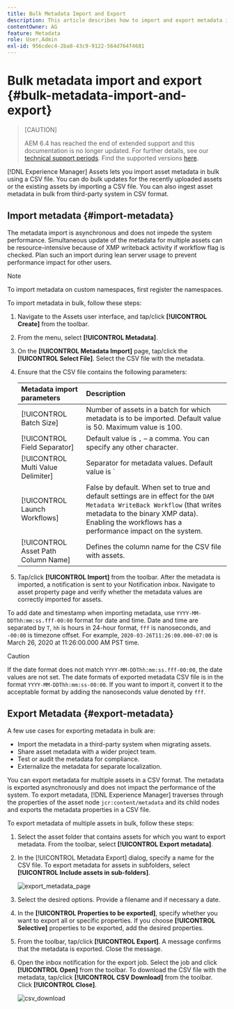 ```yaml
---
title: Bulk Metadata Import and Export
description: This article describes how to import and export metadata in bulk.
contentOwner: AG
feature: Metadata
role: User,Admin
exl-id: 956cdec4-2ba8-43c9-9122-564d764f4681
---
```

# Bulk metadata import and export {#bulk-metadata-import-and-export}

>[CAUTION]
>
>AEM 6.4 has reached the end of extended support and this documentation is no longer updated. For further details, see our [technical support periods](https://helpx.adobe.com/support/programs/eol-matrix.html). Find the supported versions [here](https://experienceleague.adobe.com/docs/).

[!DNL Experience Manager] Assets lets you import asset metadata in bulk using a CSV file. You can do bulk updates for the recently uploaded assets or the existing assets by importing a CSV file. You can also ingest asset metadata in bulk from third-party system in CSV format.

## Import metadata {#import-metadata}

The metadata import is asynchronous and does not impede the system performance. Simultaneous update of the metadata for multiple assets can be resource-intensive because of XMP writeback activity if workflow flag is checked. Plan such an import during lean server usage to prevent performance impact for other users.

>[!NOTE]
>
>To import metadata on custom namespaces, first register the namespaces.

To import metadata in bulk, follow these steps:

1. Navigate to the Assets user interface, and tap/click **[!UICONTROL Create]** from the toolbar.
1. From the menu, select **[!UICONTROL Metadata]**.
1. On the **[!UICONTROL Metadata Import]** page, tap/click the **[!UICONTROL Select File]**.  Select the CSV file with the metadata.
1. Ensure that the CSV file contains the following parameters:

    | Metadata import parameters | Description |
    |:---|:---|
    | [!UICONTROL Batch Size] | Number of assets in a batch for which metadata is to be imported. Default value is 50. Maximum value is 100. |
    | [!UICONTROL Field Separator] | Default value is `,` &ndash; a comma. You can specify any other character. |
    | [!UICONTROL Multi Value Delimiter] | Separator for metadata values. Default value is `|` &ndash; a pipe. |
    | [!UICONTROL Launch Workflows] | False by default. When set to true and default settings are in effect for the `DAM Metadata WriteBack Workflow` (that writes metadata to the binary XMP data). Enabling the workflows has a performance impact on the system. |
    | [!UICONTROL Asset Path Column Name] | Defines the column name for the CSV file with assets. |

1. Tap/click **[!UICONTROL Import]** from the toolbar. After the metadata is imported, a notification is sent to your Notification inbox. Navigate to asset property page and verify whether the metadata values are correctly imported for assets.

To add date and timestamp when importing metadata, use `YYYY-MM-DDThh:mm:ss.fff-00:00` format for date and time. Date and time are separated by `T`, `hh` is hours in 24-hour format, `fff` is nanoseconds, and `-00:00` is timezone offset. For example, `2020-03-26T11:26:00.000-07:00` is March 26, 2020 at 11:26:00.000 AM PST time.

>[!CAUTION]
>
>If the date format does not match `YYYY-MM-DDThh:mm:ss.fff-00:00`, the date values are not set. The date formats of exported metadata CSV file is in the format `YYYY-MM-DDThh:mm:ss-00:00`. If you want to import it, convert it to the acceptable format by adding the nanoseconds value denoted by `fff`.

## Export Metadata {#export-metadata}

A few use cases for exporting metadata in bulk are:

* Import the metadata in a third-party system when migrating assets.
* Share asset metadata with a wider project team.
* Test or audit the metadata for compliance.
* Externalize the metadata for separate localization.

You can export metadata for multiple assets in a CSV format. The metadata is exported asynchronously and does not impact the performance of the system. To export metadata, [!DNL Experience Manager] traverses through the properties of the asset node `jcr:content/metadata` and its child nodes and exports the metadata properties in a CSV file.

To export metadata of multiple assets in bulk, follow these steps:

1. Select the asset folder that contains assets for which you want to export metadata. From the toolbar, select **[!UICONTROL Export metadata]**.

1. In the [!UICONTROL Metadata Export] dialog, specify a name for the CSV file. To export metadata for assets in subfolders, select **[!UICONTROL Include assets in sub-folders]**.

   ![export_metadata_page](assets/export_metadata_page.png)

1. Select the desired options. Provide a filename and if necessary a date.
1. In the **[!UICONTROL Properties to be exported]**, specify whether you want to export all or specific properties. If you choose **[!UICONTROL Selective]** properties to be exported, add the desired properties.

1. From the toolbar, tap/click **[!UICONTROL Export]**. A message confirms that the metadata is exported. Close the message.

1. Open the inbox notification for the export job. Select the job and click **[!UICONTROL Open]** from the toolbar. To download the CSV file with the metadata, tap/click **[!UICONTROL CSV Download]** from the toolbar. Click **[!UICONTROL Close]**.

   ![csv_download](assets/csv_download.png)
